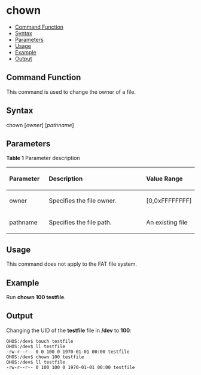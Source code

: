 # chown<a name="EN-US_TOPIC_0000001179965847"></a>

-   [Command Function](#section247414691513)
-   [Syntax](#section14773151018159)
-   [Parameters](#section598731391517)
-   [Usage](#section16524152071510)
-   [Example](#section17901152561510)
-   [Output](#section15513163115816)

## Command Function<a name="section247414691513"></a>

This command is used to change the owner of a file.

## Syntax<a name="section14773151018159"></a>

chown \[_owner_\] \[_pathname_\]

## Parameters<a name="section598731391517"></a>

**Table  1**  Parameter description

<a name="table1049mcpsimp"></a>
<table><thead align="left"><tr id="row1055mcpsimp"><th class="cellrowborder" valign="top" width="21%" id="mcps1.2.4.1.1"><p id="p1057mcpsimp"><a name="p1057mcpsimp"></a><a name="p1057mcpsimp"></a><strong id="b130925344111510"><a name="b130925344111510"></a><a name="b130925344111510"></a>Parameter</strong></p>
</th>
<th class="cellrowborder" valign="top" width="52%" id="mcps1.2.4.1.2"><p id="p1059mcpsimp"><a name="p1059mcpsimp"></a><a name="p1059mcpsimp"></a><strong id="b1226032904716"><a name="b1226032904716"></a><a name="b1226032904716"></a>Description</strong></p>
</th>
<th class="cellrowborder" valign="top" width="27%" id="mcps1.2.4.1.3"><p id="p1061mcpsimp"><a name="p1061mcpsimp"></a><a name="p1061mcpsimp"></a><strong id="b34190246311510"><a name="b34190246311510"></a><a name="b34190246311510"></a>Value Range</strong></p>
</th>
</tr>
</thead>
<tbody><tr id="row1541931122113"><td class="cellrowborder" valign="top" width="21%" headers="mcps1.2.4.1.1 "><p id="p84121716217"><a name="p84121716217"></a><a name="p84121716217"></a>owner</p>
</td>
<td class="cellrowborder" valign="top" width="52%" headers="mcps1.2.4.1.2 "><p id="p14126172111"><a name="p14126172111"></a><a name="p14126172111"></a>Specifies the file owner.</p>
</td>
<td class="cellrowborder" valign="top" width="27%" headers="mcps1.2.4.1.3 "><p id="p24129113218"><a name="p24129113218"></a><a name="p24129113218"></a>[0,0xFFFFFFFF]</p>
</td>
</tr>
<tr id="row12419191192111"><td class="cellrowborder" valign="top" width="21%" headers="mcps1.2.4.1.1 "><p id="p141215115212"><a name="p141215115212"></a><a name="p141215115212"></a>pathname</p>
</td>
<td class="cellrowborder" valign="top" width="52%" headers="mcps1.2.4.1.2 "><p id="p7412315218"><a name="p7412315218"></a><a name="p7412315218"></a>Specifies the file path.</p>
</td>
<td class="cellrowborder" valign="top" width="27%" headers="mcps1.2.4.1.3 "><p id="p134126102118"><a name="p134126102118"></a><a name="p134126102118"></a>An existing file</p>
</td>
</tr>
</tbody>
</table>

## Usage<a name="section16524152071510"></a>

This command does not apply to the FAT file system.

## Example<a name="section17901152561510"></a>

Run  **chown 100 testfile**.

## Output<a name="section15513163115816"></a>

Changing the UID of the  **testfile**  file in  **/dev**  to  **100**:

```
OHOS:/dev$ touch testfile
OHOS:/dev$ ll testfile
-rw-r--r-- 0 0 100 0 1970-01-01 00:00 testfile
OHOS:/dev$ chown 100 testfile
OHOS:/dev$ ll testfile
-rw-r--r-- 0 100 100 0 1970-01-01 00:00 testfile
```

